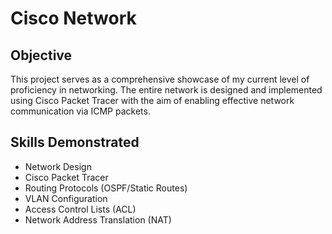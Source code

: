 # Cisco Network

## Objective
This project serves as a comprehensive showcase of my current level of proficiency in networking. The entire network is designed and implemented using Cisco Packet Tracer with the aim of enabling effective network communication via ICMP packets.

## Skills Demonstrated
- Network Design
- Cisco Packet Tracer
- Routing Protocols (OSPF/Static Routes)
- VLAN Configuration
- Access Control Lists (ACL)
- Network Address Translation (NAT)
